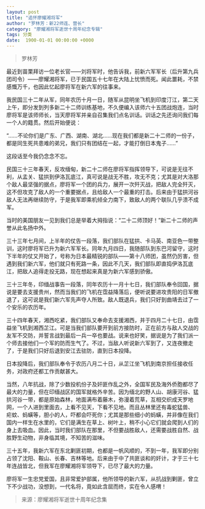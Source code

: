 ```yaml
---
layout: post
title: "追怀廖耀湘将军"
author: "罗林芳：新22师连、营长"
category: "廖耀湘将军逝世十周年纪念专辑"
tags: 分类
date:  1900-01-01 00:00:00 +0000
---
```

> 罗林芳

最近到苗栗拜访一位老长官——刘将军时，他告诉我，前新六军军长（后升第九兵团司令）——廖耀湘将军，已于民国五十七年在大陆上忧愤而死。闻此噩耗，不禁感慨万千，也因此忆起廖将军在新六军的往事来。

我民国三十二年从军，同年农历十月一日，随军从昆明坐飞机到印度汀江，第二天上午，即分发到列多新二十二师训练基地，不久便编入该师六十五团战炮连，当时廖将军是该师师长，当天廖将军并亲自召集我们点名训话。训话之先还询问我们每一个人的籍贯。然后开始便说：

“……不论你们是广东、广西、湖南、湖北……现在我们都是新二十二师的一份子，都是同生死共患难的弟兄，我们只有团结在一起，才能打倒日本鬼子……”

这段话至今我仍念念不忘。

民国三十三年春天，反攻缅甸，新二十二师在廖将军指挥领导下，可说是无往不利，从孟关、猛拱到伊洛瓦底江，真可说是战无不胜，攻无不克；尤其是对大洛那个敌人最坚强的据点，廖将军一个团的兵力，展开一次歼灭战，把敌人完全歼灭，这不但攻克了敌人的一个重要据点，且给敌人一个最重的打击。后来由于猛拱河谷敌人无法再继续防守，于是我军即乘机倾全力南下，致敌人的两个联队几乎溃不成军。

当时的美国朋友一见到我们总是举着大拇指说：“二十二师顶好！”新二十二师的声誉从此名扬中外。

三十三年七月间，上半年的仗告一段落，我们部队在猛拱、卡马英、南亚色一带整训，这时廖将军已升为新六军军长。同年九月四日，我随部队到东巴河留守，这时下半年的仗又开始了，号称为日本最精锐的部队——第十八师团，虽然仍厉害，但遇到我们新六军，他们就只有死路一条，因此不几天，我们部队即直捣伊洛瓦底江，把敌人追得走投无路，现在想起来真是为新六军感到骄傲。

三十三年冬，印缅战事告一段落，同年农历十一月十七日，我们部队奉令回国，据说是要去支援贵州，然而当我们的飞机在霑益降落后，便听说要进攻贵阳的日军撤退了，这可说是我们新六军先声夺人所致。敌人既退兵，我们只好到曲靖去过了一个安乐的农历年。

三十四年春天，湘西吃紧，我们部队又奉命去支援湘西，并于四月二十七日，由霑益坐飞机到湘西芷江。可是当我们部队要开到前方接防时，正在前方与敌人交战的友军不交防，并誓言战到最后一兵一卒也要战。说来也好笑，据说是为了我们派一个师去接他们一个军的防而生气了。不过，当敌人听说新六军到了，又连夜撤走了，于是我们只好后退到安江去驻防，直到日本投降。

日本投降后，我们部队奉令于农历八月二十日，从芷江坐飞机到南京担任接收任务，对政府还都工作贡献甚大。

当然，八年抗战，除了少数投机份子及奸匪作乱之外，全国军民及海外侨胞都尽了最大的力量，但在印缅战区的国军就格外辛苦。因为缅北的野人山、胡康河谷、猛拱河谷一带，都是原始森林，地面满布着藤木，弥漫着荒草，互相交织成天罗地网，一个人进到里面去，上看不见天，下看不见地。而且丛林里还有毒蛇猛兽、 疟蚊、蚂蟥等，胆小的人，吓都会吓死你；尤其是那些细小的蚂蟥，并非像在我们国内一样生在水里的，它们是满生在草上、树叶上，稍不小心它们就会爬到人们的身上去吸血。因此，当时我们部队在那里，不但要战胜敌人，还需要战胜自然、战胜野生动物，非身临其境，不知苦的滋味。

三十五年，我新六军在东北剿匪初期，也都是一帆风顺的，不到一年，我军即分别占领了沈阳、鞍山、长春、吉林等地。后来由于中了共匪谈和的奸计，才于三十七年连战皆北，但我军在廖耀湘将军领导下，已尽了最大的力量。

廖将军一生忠党爱国，且非常爱护部属，他所领导的新六军，从抗战到剿匪，曾立下不少战功，没想到，一代名将，竟如此含屈而终，实在令人感喟！



>*<!-- 录入校对：佚名 -->*

> 来源：廖耀湘将军逝世十周年纪念集